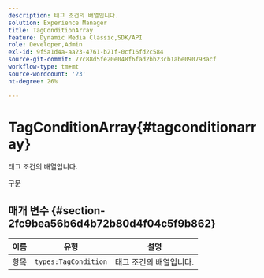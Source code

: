 ```yaml
---
description: 태그 조건의 배열입니다.
solution: Experience Manager
title: TagConditionArray
feature: Dynamic Media Classic,SDK/API
role: Developer,Admin
exl-id: 9f5a1d4a-aa23-4761-b21f-0cf16fd2c584
source-git-commit: 77c88d5fe20e048f6fad2bb23cb1abe090793acf
workflow-type: tm+mt
source-wordcount: '23'
ht-degree: 26%

---
```


# TagConditionArray{#tagconditionarray}

태그 조건의 배열입니다.

구문

## 매개 변수 {#section-2fc9bea56b6d4b72b80d4f04c5f9b862}

| 이름 | 유형 | 설명 |
|---|---|---|
| 항목 | `types:TagCondition` | 태그 조건의 배열입니다. |
